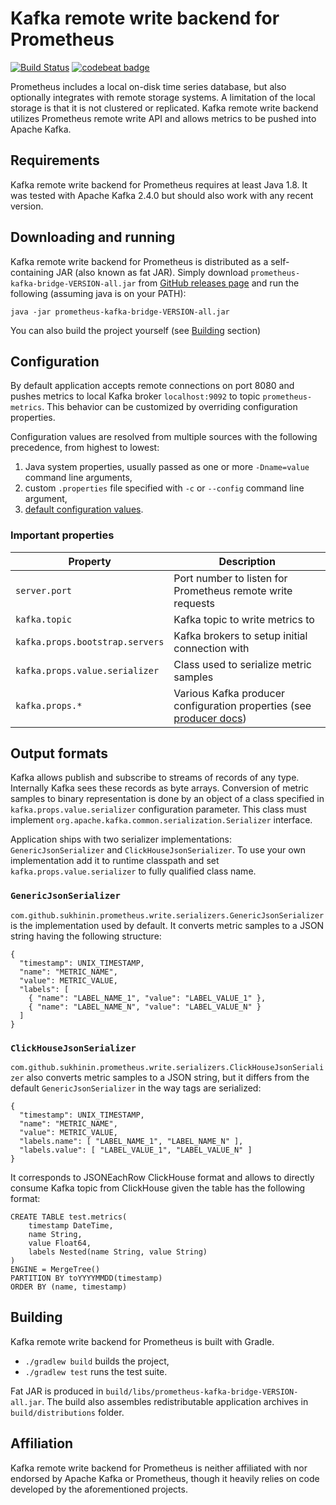 # Kafka remote write backend for Prometheus

[![Build Status](https://travis-ci.com/sukhinin/prometheus-kafka-bridge.svg?branch=master)](https://travis-ci.com/sukhinin/prometheus-kafka-bridge)
[![codebeat badge](https://codebeat.co/badges/8973464f-6218-4339-8cf1-9963fb6b2b04)](https://codebeat.co/projects/github-com-sukhinin-prometheus-kafka-bridge-master)

Prometheus includes a local on-disk time series database, but also optionally integrates with remote storage systems.
A limitation of the local storage is that it is not clustered or replicated. Kafka remote write backend utilizes 
Prometheus remote write API and allows metrics to be pushed into Apache Kafka.

## Requirements
Kafka remote write backend for Prometheus requires at least Java 1.8. It was tested with Apache Kafka 2.4.0 
but should also work with any recent version.

## Downloading and running
Kafka remote write backend for Prometheus is distributed as a self-containing JAR (also known as fat JAR).
Simply download `prometheus-kafka-bridge-VERSION-all.jar` from 
[GitHub releases page](https://github.com/sukhinin/prometheus-kafka-bridge/releases) and run the following
(assuming java is on your PATH):
```
java -jar prometheus-kafka-bridge-VERSION-all.jar
```

You can also build the project yourself (see [Building](#building) section)

## Configuration
By default application accepts remote connections on port 8080 and pushes metrics to local Kafka 
broker `localhost:9092` to topic `prometheus-metrics`. This behavior can be customized by overriding 
configuration properties.

Configuration values are resolved from multiple sources with the following precedence, from highest to lowest:
1. Java system properties, usually passed as one or more `-Dname=value` command line arguments,
2. custom `.properties` file specified with `-c` or `--config` command line argument,
3. [default configuration values](https://github.com/sukhinin/prometheus-kafka-bridge/blob/master/src/main/resources/reference.properties).

### Important properties
| Property | Description |
| --- | --- |
| `server.port` | Port number to listen for Prometheus remote write requests |
| `kafka.topic` | Kafka topic to write metrics to |
| `kafka.props.bootstrap.servers` | Kafka brokers to setup initial connection with |
| `kafka.props.value.serializer` | Class used to serialize metric samples |
| `kafka.props.*` | Various Kafka producer configuration properties (see [producer docs](https://kafka.apache.org/documentation/#producerconfigs)) |

## Output formats
Kafka allows publish and subscribe to streams of records of any type. Internally Kafka sees these records as byte
arrays. Conversion of metric samples to binary representation is done by an object of a class specified 
in `kafka.props.value.serializer` configuration parameter. This class must implement 
`org.apache.kafka.common.serialization.Serializer` interface. 

Application ships with two serializer implementations: `GenericJsonSerializer` and `ClickHouseJsonSerializer`.
To use your own implementation add it to runtime classpath and set `kafka.props.value.serializer` to fully qualified
class name.

### `GenericJsonSerializer`
`com.github.sukhinin.prometheus.write.serializers.GenericJsonSerializer` is the implementation used by default. 
It converts metric samples to a JSON string having the following structure:
```
{
  "timestamp": UNIX_TIMESTAMP,
  "name": "METRIC_NAME",
  "value": METRIC_VALUE,
  "labels": [
    { "name": "LABEL_NAME_1", "value": "LABEL_VALUE_1" }, 
    { "name": "LABEL_NAME_N", "value": "LABEL_VALUE_N" }
  ]
}
```

### `ClickHouseJsonSerializer`
`com.github.sukhinin.prometheus.write.serializers.ClickHouseJsonSerializer` also converts metric samples to a JSON 
string, but it differs from the default `GenericJsonSerializer` in the way tags are serialized:
```
{
  "timestamp": UNIX_TIMESTAMP,
  "name": "METRIC_NAME",
  "value": METRIC_VALUE,
  "labels.name": [ "LABEL_NAME_1", "LABEL_NAME_N" ],
  "labels.value": [ "LABEL_VALUE_1", "LABEL_VALUE_N" ]
}
```

It corresponds to JSONEachRow ClickHouse format and allows to directly consume Kafka topic from ClickHouse
given the table has the following format:
```
CREATE TABLE test.metrics(
    timestamp DateTime,
    name String,
    value Float64,
    labels Nested(name String, value String)
) 
ENGINE = MergeTree()
PARTITION BY toYYYYMMDD(timestamp)
ORDER BY (name, timestamp)
```

## Building
Kafka remote write backend for Prometheus is built with Gradle.

- `./gradlew build` builds the project,
- `./gradlew test` runs the test suite.

Fat JAR is produced in `build/libs/prometheus-kafka-bridge-VERSION-all.jar`. The build also assembles redistributable 
application archives in `build/distributions` folder.

## Affiliation
Kafka remote write backend for Prometheus is neither affiliated with nor endorsed by Apache Kafka or Prometheus,
though it heavily relies on code developed by the aforementioned projects.
